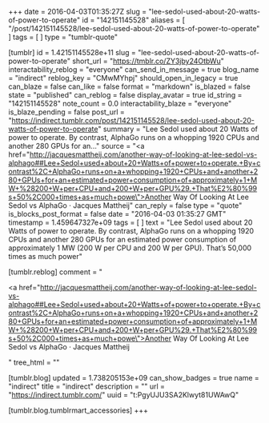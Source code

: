 +++
date = 2016-04-03T01:35:27Z
slug = "lee-sedol-used-about-20-watts-of-power-to-operate"
id = "142151145528"
aliases = [ "/post/142151145528/lee-sedol-used-about-20-watts-of-power-to-operate" ]
tags = [ ]
type = "tumblr-quote"

[tumblr]
id = 1.42151145528e+11
slug = "lee-sedol-used-about-20-watts-of-power-to-operate"
short_url = "https://tmblr.co/ZY3jby24OtbWu"
interactability_reblog = "everyone"
can_send_in_message = true
blog_name = "indirect"
reblog_key = "CMwMYhpj"
should_open_in_legacy = true
can_blaze = false
can_like = false
format = "markdown"
is_blazed = false
state = "published"
can_reblog = false
display_avatar = true
id_string = "142151145528"
note_count = 0.0
interactability_blaze = "everyone"
is_blaze_pending = false
post_url = "https://indirect.tumblr.com/post/142151145528/lee-sedol-used-about-20-watts-of-power-to-operate"
summary = "Lee Sedol used about 20 Watts of power to operate. By contrast, AlphaGo runs on a whopping 1920 CPUs and another 280 GPUs for an..."
source = "<a href=\"http://jacquesmattheij.com/another-way-of-looking-at-lee-sedol-vs-alphago##Lee+Sedol+used+about+20+Watts+of+power+to+operate.+By+contrast%2C+AlphaGo+runs+on+a+whopping+1920+CPUs+and+another+280+GPUs+for+an+estimated+power+consumption+of+approximately+1+MW+%28200+W+per+CPU+and+200+W+per+GPU%29.+That%E2%80%99s+50%2C000+times+as+much+powe\">Another Way Of Looking At Lee Sedol vs AlphaGo · Jacques Mattheij</a>"
can_reply = false
type = "quote"
is_blocks_post_format = false
date = "2016-04-03 01:35:27 GMT"
timestamp = 1.459647327e+09
tags = [ ]
text = "Lee Sedol used about 20 Watts of power to operate. By contrast, AlphaGo runs on a whopping 1920 CPUs and another 280 GPUs for an estimated power consumption of approximately 1 MW (200 W per CPU and 200 W per GPU). That’s 50,000 times as much power"

[tumblr.reblog]
comment = "<p><a href=\"http://jacquesmattheij.com/another-way-of-looking-at-lee-sedol-vs-alphago##Lee+Sedol+used+about+20+Watts+of+power+to+operate.+By+contrast%2C+AlphaGo+runs+on+a+whopping+1920+CPUs+and+another+280+GPUs+for+an+estimated+power+consumption+of+approximately+1+MW+%28200+W+per+CPU+and+200+W+per+GPU%29.+That%E2%80%99s+50%2C000+times+as+much+powe\">Another Way Of Looking At Lee Sedol vs AlphaGo · Jacques Mattheij</a></p>"
tree_html = ""

[tumblr.blog]
updated = 1.738205153e+09
can_show_badges = true
name = "indirect"
title = "indirect"
description = ""
url = "https://indirect.tumblr.com/"
uuid = "t:PgyUJU3SA2Klwyt81UWAwQ"

[tumblr.blog.tumblrmart_accessories]
+++
